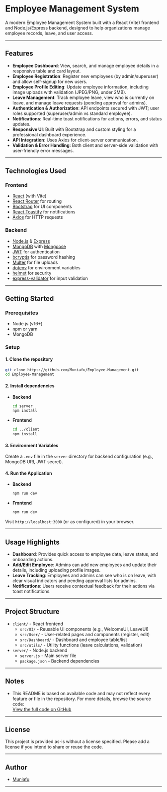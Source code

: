 # Employee Management System

A modern Employee Management System built with a React (Vite) frontend and Node.js/Express backend, designed to help organizations manage employee records, leave, and user access.

---

## Features

- **Employee Dashboard**: View, search, and manage employee details in a responsive table and card layout.
- **Employee Registration**: Register new employees (by admin/superuser) and allow self-signup for new users.
- **Employee Profile Editing**: Update employee information, including image uploads with validation (JPEG/PNG, under 2MB).
- **Leave Management**: Track employee leave, view who is currently on leave, and manage leave requests (pending approval for admins).
- **Authentication & Authorization**: API endpoints secured with JWT; user roles supported (superuser/admin vs standard employee).
- **Notifications**: Real-time toast notifications for actions, errors, and status updates.
- **Responsive UI**: Built with Bootstrap and custom styling for a professional dashboard experience.
- **API Integration**: Uses Axios for client-server communication.
- **Validation & Error Handling**: Both client and server-side validation with user-friendly error messages.

---

## Technologies Used

### Frontend

- [React](https://reactjs.org/) (with Vite)
- [React Router](https://reactrouter.com/) for routing
- [Bootstrap](https://getbootstrap.com/) for UI components
- [React Toastify](https://fkhadra.github.io/react-toastify/) for notifications
- [Axios](https://axios-http.com/) for HTTP requests

### Backend

- [Node.js](https://nodejs.org/) & [Express](https://expressjs.com/)
- [MongoDB](https://www.mongodb.com/) with [Mongoose](https://mongoosejs.com/)
- [JWT](https://jwt.io/) for authentication
- [bcryptjs](https://www.npmjs.com/package/bcryptjs) for password hashing
- [Multer](https://www.npmjs.com/package/multer) for file uploads
- [dotenv](https://www.npmjs.com/package/dotenv) for environment variables
- [helmet](https://www.npmjs.com/package/helmet) for security
- [express-validator](https://express-validator.github.io/) for input validation

---

## Getting Started

### Prerequisites

- Node.js (v16+)
- npm or yarn
- MongoDB

### Setup

#### 1. Clone the repository

```bash
git clone https://github.com/Muniafu/Employee-Management.git
cd Employee-Management
```

#### 2. Install dependencies

- **Backend**
  ```bash
  cd server
  npm install
  ```
- **Frontend**
  ```bash
  cd ../client
  npm install
  ```

#### 3. Environment Variables

Create a `.env` file in the `server` directory for backend configuration (e.g., MongoDB URI, JWT secret).

#### 4. Run the Application

- **Backend**
  ```bash
  npm run dev
  ```
- **Frontend**
  ```bash
  npm run dev
  ```

Visit `http://localhost:3000` (or as configured) in your browser.

---

## Usage Highlights

- **Dashboard**: Provides quick access to employee data, leave status, and onboarding actions.
- **Add/Edit Employee**: Admins can add new employees and update their details, including uploading profile images.
- **Leave Tracking**: Employees and admins can see who is on leave, with clear visual indicators and pending approval lists for admins.
- **Notifications**: Users receive contextual feedback for their actions via toast notifications.

---

## Project Structure

- `client/` - React frontend
  - `src/UI/` - Reusable UI components (e.g., WelcomeUI, LeaveUI)
  - `src/User/` - User-related pages and components (register, edit)
  - `src/Dashboard/` - Dashboard and employee table/list
  - `src/utils/` - Utility functions (leave calculations, validation)
- `server/` - Node.js backend
  - `server.js` - Main server file
  - `package.json` - Backend dependencies

---

## Notes

- This README is based on available code and may not reflect every feature or file in the repository. For more details, browse the source code:  
  [View the full code on GitHub](https://github.com/Muniafu/Employee-Management/search?q=readme+OR+setup+OR+install+OR+feature+OR+usage+OR+requirement+OR+technology+OR+author+OR+license+OR+description+OR+instruction+OR+employee)

---

## License

This project is provided as-is without a license specified. Please add a license if you intend to share or reuse the code.

---

## Author

- [Muniafu](https://github.com/Muniafu)

---
